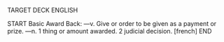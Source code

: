 TARGET DECK
ENGLISH

START
Basic
Award
Back: —v. Give or order to be given as a payment or prize. —n. 1 thing or amount awarded. 2 judicial decision. [french]
END
